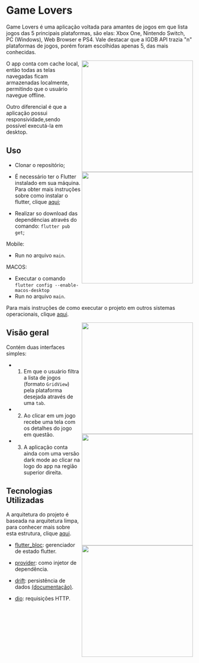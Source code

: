 # Game Lovers

Game Lovers é uma aplicação voltada para amantes de jogos em que lista jogos das 5 principais plataformas, são elas: Xbox One, Nintendo Switch, PC (Windows), Web Browser e PS4. Vale destacar que a IGDB API trazia "n" plataformas de jogos, porém foram escolhidas apenas 5, das mais conhecidas.

<p align="center">
<img align="right" src="https://j.gifs.com/J8Wqpv.gif" height="300">
<img align="right" src="https://j.gifs.com/EqW9om.gif" height="300">
</p>
O app conta com cache local, então todas as telas navegadas ficam armazenadas localmente, permitindo que o usuário navegue offline.

Outro diferencial é que a aplicação possui responsividade,sendo possível executá-la em desktop.

## Uso

- Clonar o repositório;

- É necessário ter o Flutter instalado em sua máquina. Para obter mais instruções sobre como instalar o flutter, clique [aqui](https://flutter.io/docs/get-started/install);

- Realizar so download das dependências através do comando: `flutter pub get`;

Mobile:

- Run no arquivo `main`.

MACOS:

- Executar o comando `flutter config --enable-macos-desktop`
- Run no arquivo `main`.

Para mais instruções de como executar o projeto em outros sistemas operacionais, clique [aqui](https://docs.flutter.dev/desktop).

   <p align="center">
   <img align="right" src="https://j.gifs.com/r2VR3W.gif" height="300"> 
   <img align="right" src="https://j.gifs.com/163ryG.gif" height="300">
   </p> 
      
      
## Visão geral

Contém duas interfaces simples:

- 1. Em que o usuário filtra a lista de jogos (formato `GridView`) pela plataforma desejada através de uma `tab`.
- 2. Ao clicar em um jogo recebe uma tela com os detalhes do jogo em questão.
- 3. A aplicação conta ainda com uma versão dark mode ao clicar na logo do app na região superior direita.

   <p align="center">
   <img align="right" src="https://j.gifs.com/6WKXjV.gif" height="300">

   </p>

## Tecnologias Utilizadas

A arquitetura do projeto é baseada na arquitetura limpa, para conhecer mais sobre esta estrutura, clique [aqui](https://resocoder.com/2019/08/27/flutter-tdd-clean-architecture-course-1-explanation-project-structure/).

- [flutter_bloc](https://pub.dev/packages/flutter_bloc): gerenciador de estado flutter.

- [provider](https://pub.dev/packages/provider): como injetor de dependência.

- [drift](https://pub.dev/packages/drift): persistência de dados [(documentação)](https://drift.simonbinder.eu/docs/).

- [dio](https://pub.dev/packages/dio): requisições HTTP.
